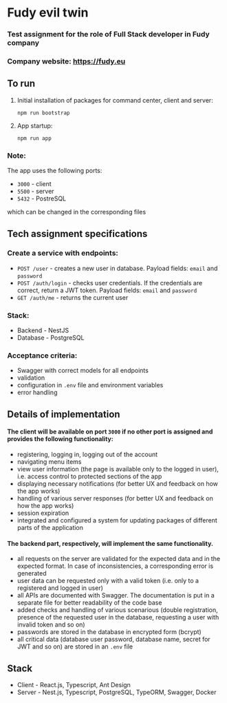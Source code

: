 # Fudy evil twin

### Test assignment for the role of Full Stack developer in Fudy company

### Company website: https://fudy.eu

## To run

1. Initial installation of packages for command center, client and server:
    ```
    npm run bootstrap
    ```

2. App startup:
     ```
     npm run app
     ```

### Note:
The app uses the following ports:
- `3000` - client
- `5500` - server
- `5432` - PostreSQL

which can be changed in the corresponding files

## Tech assignment specifications

### Create a service with endpoints:

* `POST /user` - creates a new user in database. Payload fields: `email` and `password`
* `POST /auth/login` - checks user credentials. If the credentials are correct, return a JWT token. Payload fields: `email` and `password`
* `GET /auth/me` - returns the current user

### Stack:

* Backend - NestJS
* Database - PostgreSQL

### Acceptance criteria:

* Swagger with correct models for all endpoints
* validation
* configuration in `.env` file and environment variables
* error handling

## Details of implementation

#### The client will be available on port `3000` if no other port is assigned and provides the following functionality:

- registering, logging in, logging out of the account
- navigating menu items
- view user information (the page is available only to the logged in user), i.e. access control to protected sections of the app
- displaying necessary notifications (for better UX and feedback on how the app works)
- handling of various server responses (for better UX and feedback on how the app works)
- session expiration
- integrated and configured a system for updating packages of different parts of the application

#### The backend part, respectively, will implement the same functionality.

- all requests on the server are validated for the expected data and in the expected format. In case of inconsistencies, a corresponding error is generated
- user data can be requested only with a valid token (i.e. only to a registered and logged in user)
- all APIs are documented with Swagger. The documentation is put in a separate file for better readability of the code base
- added checks and handling of various scenarious (double registration, presence of the requested user in the database, requesting a user with invalid token and so on)
- passwords are stored in the database in encrypted form (bcrypt)
- all critical data (database user password, database name, secret for JWT and so on) are stored in an `.env` file

## Stack

- Client - React.js, Typescript, Ant Design
- Server - Nest.js, Typescript, PostgreSQL, TypeORM, Swagger, Docker